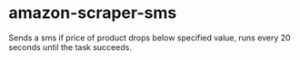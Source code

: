 # amazon-scraper-sms

Sends a sms if price of product drops below specified value, runs every 20 seconds until the task succeeds.

